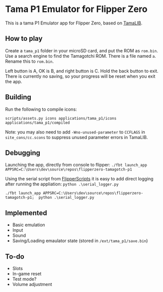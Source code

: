 Tama P1 Emulator for Flipper Zero
=======================================

This is a tama P1 Emulator app for Flipper Zero, based on [TamaLIB](https://github.com/jcrona/tamalib/).

How to play
-----------
Create a `tama_p1` folder in your microSD card, and put the ROM as `rom.bin`.
Use a search engine to find the Tamagotchi ROM. There is a file named `a`. 
Rename this to `rom.bin`. 

Left button is A, OK is B, and right button is C. Hold the back button to exit.
There is currently no saving, so your progress will be reset when you exit the
app.

Building
--------




Run the following to compile icons:
```
scripts/assets.py icons applications/tama_p1/icons applications/tama_p1/compiled
```

Note: you may also need to add `-Wno-unused-parameter` to `CCFLAGS` in
`site_cons/cc.scons` to suppress unused parameter errors in TamaLIB.

Debugging
---------

Launching the app, directly from console to flipper: 
`./fbt launch_app APPSRC=C:\Users\dev\source\repos\flipperzero-tamagotch-p1`

Using the serial script from [FlipperScripts](https://github.com/DroomOne/FlipperScripts/blob/main/serial_logger.py) 
it is easy to add direct logging after running the appliation: 
`python .\serial_logger.py`

`./fbt launch_app APPSRC=C:\Users\dev\source\repos\flipperzero-tamagotch-p1;  python .\serial_logger.py`


Implemented
-----------
- Basic emulation
- Input
- Sound
- Saving/Loading emaulator state (stored in `/ext/tama_p1/save.bin`)

To-do
-----
- Slots
- In-game reset
- Test mode?
- Volume adjustment

